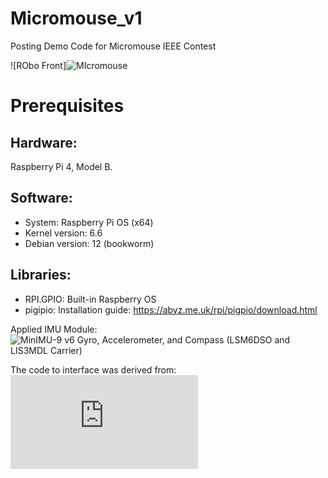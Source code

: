 # Micromouse_v1
Posting Demo Code for Micromouse IEEE Contest

![RObo Front]![MIcromouse](https://github.com/user-attachments/assets/d62d70af-1167-4f30-883f-a4336616065a)

# Prerequisites

## Hardware:
Raspberry Pi 4, Model B.

## Software: 
- System: Raspberry Pi OS (x64)
- Kernel version: 6.6
- Debian version: 12 (bookworm)

## Libraries: 
- RPI.GPIO: Built-in Raspberry OS
- pigipio: Installation guide: https://abyz.me.uk/rpi/pigpio/download.html

Applied IMU Module:
![MinIMU-9 v6 Gyro, Accelerometer, and Compass (LSM6DSO and LIS3MDL Carrier)](https://www.pololu.com/product/2862)

The code to interface was derived from:
![DarkSparkAg](https://github.com/DarkSparkAg/MinIMU-9-v5/blob/master/MinIMU_v5_pi.py)
